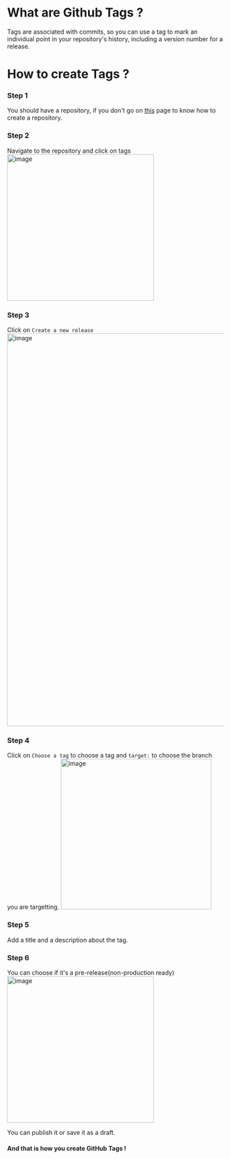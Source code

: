 # What are Github Tags ?

Tags are associated with commits, so you can use a tag to mark an individual point in your repository's history, including a version number for a release.

# How to create Tags ?

### Step 1

You should have a repository, if you don't go on <u><a href = "https://os.pradumnasaraf.dev/#/pages/How-to/guide/repo-private-public">this</a></u> page to know how to create a repository.

### Step 2

Navigate to the repository and click on tags 
<img width="341" alt="image" src="https://user-images.githubusercontent.com/100528412/193890608-85e902d5-5f50-49a6-8ad5-4f3370530a25.png"></img>

### Step 3

Click on `Create a new release` <img width="914" alt="image" src="https://user-images.githubusercontent.com/100528412/193890768-fb29e090-5d07-48bb-92b9-0f860f75d490.png"></img>

### Step 4

Click on `Choose a tag` to choose a tag and `target:` to choose the branch you are targetting. 
<img width="350" alt="image" src="https://user-images.githubusercontent.com/100528412/194745792-304776c1-1b2a-4214-8b1c-57b8b68d0e0b.png"></img>

### Step 5

Add a title and a description about the tag.

### Step 6

You can choose if it's a pre-release(non-production ready) <img width="341" alt="image" src="https://user-images.githubusercontent.com/100528412/193891846-82361051-c4b7-4849-a327-4011e581b042.png"></img>

You can publish it or save it as a draft.

#### And that is how you create GitHub Tags !
